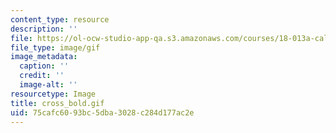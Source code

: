 ```yaml
---
content_type: resource
description: ''
file: https://ol-ocw-studio-app-qa.s3.amazonaws.com/courses/18-013a-calculus-with-applications-spring-2005/75cafc6093bc5dba3028c284d177ac2e_cross_bold.gif
file_type: image/gif
image_metadata:
  caption: ''
  credit: ''
  image-alt: ''
resourcetype: Image
title: cross_bold.gif
uid: 75cafc60-93bc-5dba-3028-c284d177ac2e
---
```

